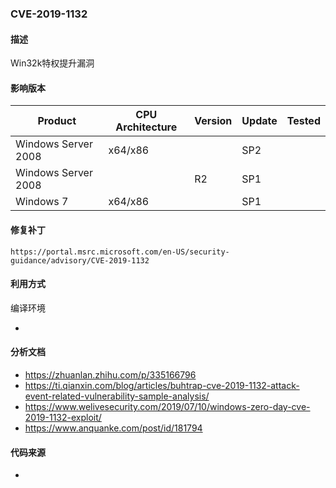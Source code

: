 ### CVE-2019-1132

#### 描述

Win32k特权提升漏洞

#### 影响版本

| Product             | CPU Architecture | Version | Update | Tested             |
| ------------------- | ---------------- | ------- | ------ | ------------------ |
| Windows Server 2008 | x64/x86 | | SP2 | |
| Windows Server 2008 |  | R2 | SP1 | |
| Windows 7      | x64/x86 |  | SP1 |                    |

#### 修复补丁

```
https://portal.msrc.microsoft.com/en-US/security-guidance/advisory/CVE-2019-1132
```

#### 利用方式

编译环境

- 


#### 分析文档
- https://zhuanlan.zhihu.com/p/335166796
- https://ti.qianxin.com/blog/articles/buhtrap-cve-2019-1132-attack-event-related-vulnerability-sample-analysis/
- https://www.welivesecurity.com/2019/07/10/windows-zero-day-cve-2019-1132-exploit/
- https://www.anquanke.com/post/id/181794


#### 代码来源

- 
